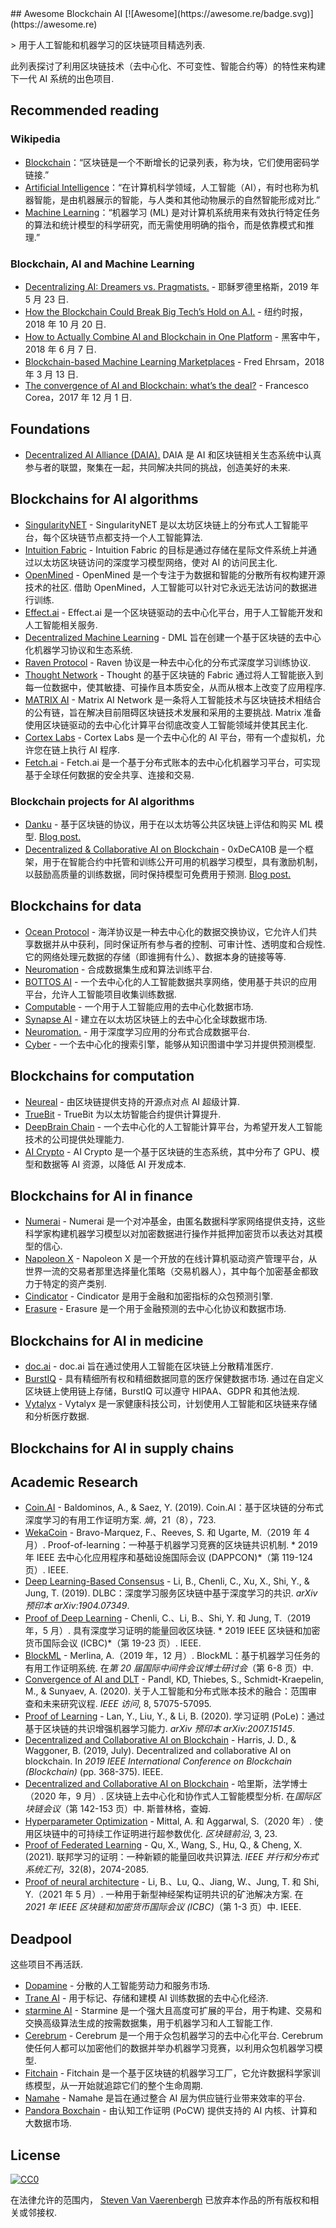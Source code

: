 <div class="github-widget" data-repo="steven2358/awesome-blockchain-ai"></div>
<script async src="https://pagead2.googlesyndication.com/pagead/js/adsbygoogle.js"></script><ins class="adsbygoogle" style="display:block" data-ad-client="ca-pub-6890694312814945" data-ad-slot="5473692530" data-ad-format="auto"  data-full-width-responsive="true"></ins><script>(adsbygoogle = window.adsbygoogle || []).push({});</script>
## Awesome Blockchain AI  [![Awesome](https://awesome.re/badge.svg)](https://awesome.re)

&gt; 用于人工智能和机器学习的区块链项目精选列表.

此列表探讨了利用区块链技术（去中心化、不可变性、智能合约等）的特性来构建下一代 AI 系统的出色项目.



## Recommended reading

### Wikipedia

- [Blockchain](https://en.wikipedia.org/wiki/Blockchain)：“区块链是一个不断增长的记录列表，称为块，它们使用密码学链接.”
- [Artificial Intelligence](https://en.wikipedia.org/wiki/Artificial_intelligence)：“在计算机科学领域，人工智能（AI），有时也称为机器智能，是由机器展示的智能，与人类和其他动物展示的自然智能形成对比.”
- [Machine Learning](https://en.wikipedia.org/wiki/Machine_learning)：“机器学习 (ML) 是对计算机系统用来有效执行特定任务的算法和统计模型的科学研究，而无需使用明确的指令，而是依靠模式和推理.”

### Blockchain, AI and Machine Learning

- [Decentralizing AI: Dreamers vs. Pragmatists.](https://towardsdatascience.com/decentralizing-ai-dreamers-vs-pragmatists-230c48d1b350) - 耶稣罗德里格斯，2019 年 5 月 23 日.
- [How the Blockchain Could Break Big Tech’s Hold on A.I.](https://www.nytimes.com/2018/10/20/technology/how-the-blockchain-could-break-big-techs-hold-on-ai.html) - 纽约时报，2018 年 10 月 20 日.
- [How to Actually Combine AI and Blockchain in One Platform](https://hackernoon.com/how-to-actually-combine-ai-and-blockchain-in-one-platform-ef937e919ec2) - 黑客中午，2018 年 6 月 7 日.
- [Blockchain-based Machine Learning Marketplaces](https://medium.com/@FEhrsam/blockchain-based-machine-learning-marketplaces-cb2d4dae2c17) - Fred Ehrsam，2018 年 3 月 13 日.
- [The convergence of AI and Blockchain: what’s the deal?](https://medium.com/@Francesco_AI/the-convergence-of-ai-and-blockchain-whats-the-deal-60c618e3accc) - Francesco Corea，2017 年 12 月 1 日.

## Foundations

- [Decentralized AI Alliance (DAIA).](https://daia.foundation/) DAIA 是 AI 和区块链相关生态系统中认真参与者的联盟，聚集在一起，共同解决共同的挑战，创造美好的未来.

## Blockchains for AI algorithms

- [SingularityNET](https://singularitynet.io/) - SingularityNET 是以太坊区块链上的分布式人工智能平台，每个区块链节点都支持一个人工智能算法.
- [Intuition Fabric](https://intuitionfabric.com) - Intuition Fabric 的目标是通过存储在星际文件系统上并通过以太坊区块链访问的深度学习模型网络，使对 AI 的访问民主化.
- [OpenMined](https://openmined.org/)  - OpenMined 是一个专注于为数据和智能的分散所有权构建开源技术的社区. 借助 OpenMined，人工智能可以针对它永远无法访问的数据进行训练.
- [Effect.ai](https://effect.ai) - Effect.ai 是一个区块链驱动的去中心化平台，用于人工智能开发和人工智能相关服务.
- [Decentralized Machine Learning](https://decentralizedml.com/) - DML 旨在创建一个基于区块链的去中心化机器学习协议和生态系统.
- [Raven Protocol](https://www.ravenprotocol.com/) - Raven 协议是一种去中心化的分布式深度学习训练协议.
- [Thought Network](https://thought.live/) - Thought 的基于区块链的 Fabric 通过将人工智能嵌入到每一位数据中，使其敏捷、可操作且本质安全，从而从根本上改变了应用程序.
- [MATRIX AI](https://www.matrix.io/)  - Matrix AI Network 是一条将人工智能技术与区块链技术相结合的公有链，旨在解决目前阻碍区块链技术发展和采用的主要挑战.  Matrix 准备使用区块链驱动的去中心化计算平台彻底改变人工智能领域并使其民主化.
- [Cortex Labs](https://www.cortexlabs.ai/) - Cortex Labs 是一个去中心化的 AI 平台，带有一个虚拟机，允许您在链上执行 AI 程序.
- [Fetch.ai](https://fetch.ai/) - Fetch.ai 是一个基于分布式账本的去中心化机器学习平台，可实现基于全球任何数据的安全共享、连接和交易.

### Blockchain projects for AI algorithms
- [Danku](https://github.com/algorithmiaio/danku) - 基于区块链的协议，用于在以太坊等公共区块链上评估和购买 ML 模型. [Blog post.](https://algorithmia.com/research/ml-models-on-blockchain)
- [Decentralized & Collaborative AI on Blockchain](https://github.com/microsoft/0xDeCA10B) - 0xDeCA10B 是一个框架，用于在智能合约中托管和训练公开可用的机器学习模型，具有激励机制，以鼓励高质量的训练数据，同时保持模型可免费用于预测. [Blog post.](https://www.microsoft.com/en-us/research/blog/leveraging-blockchain-to-make-machine-learning-models-more-accessible/)

## Blockchains for data

- [Ocean Protocol](https://oceanprotocol.com/)  - 海洋协议是一种去中心化的数据交换协议，它允许人们共享数据并从中获利，同时保证所有参与者的控制、可审计性、透明度和合规性. 它的网络处理元数据的存储（即谁拥有什么）、数据本身的链接等等.
- [Neuromation](https://neuromation.io/) - 合成数据集生成和算法训练平台.
- [BOTTOS AI](https://bottos.org/) - 一个去中心化的人工智能数据共享网络，使用基于共识的应用平台，允许人工智能项目收集训练数据.
- [Computable](https://www.computable.io/) - 一个用于人工智能应用的去中心化数据市场.
- [Synapse AI](https://blog.synapse.ai/) - 建立在以太坊区块链上的去中心化全球数据市场.
- [Neuromation.](https://neuromation.io/) - 用于深度学习应用的分布式合成数据平台.
- [Cyber](http://cyber.page/) - 一个去中心化的搜索引擎，能够从知识图谱中学习并提供预测模型.

## Blockchains for computation

- [Neureal](https://neureal.net/) - 由区块链提供支持的开源点对点 AI 超级计算.
- [TrueBit](https://truebit.io/) - TrueBit 为以太坊智能合约提供计算提升.
- [DeepBrain Chain](https://www.deepbrainchain.org/) - 一个去中心化的人工智能计算平台，为希望开发人工智能技术的公司提供处理能力.
- [AI Crypto](https://aicrypto.ai/) - AI Crypto 是一个基于区块链的生态系统，其中分布了 GPU、模型和数据等 AI 资源，以降低 AI 开发成本.

## Blockchains for AI in finance

- [Numerai](https://numer.ai/) - Numerai 是一个对冲基金，由匿名数据科学家网络提供支持，这些科学家构建机器学习模型以对加密数据进行操作并抵押加密货币以表达对其模型的信心.
- [Napoleon X](https://www.napoleonx.ai/) - Napoleon X 是一个开放的在线计算机驱动资产管理平台，从世界一流的交易者那里选择量化策略（交易机器人），其中每个加密基金都致力于特定的资产类别.
- [Cindicator](https://cindicator.com/) - Cindicator 是用于金融和加密指标的众包预测引擎. 
- [Erasure](https://erasure.xxx/) - Erasure 是一个用于金融预测的去中心化协议和数据市场.

## Blockchains for AI in medicine

- [doc.ai](https://doc.ai/about) - doc.ai 旨在通过使用人工智能在区块链上分散精准医疗.
- [BurstIQ](https://www.burstiq.com/)  - 具有精细所有权和精细数据同意的医疗保健数据市场. 通过在自定义区块链上使用链上存储，BurstIQ 可以遵守 HIPAA、GDPR 和其他法规.
- [Vytalyx](https://vytalyx.io/) - Vytalyx 是一家健康科技公司，计划使用人工智能和区块链来存储和分析医疗数据.

## Blockchains for AI in supply chains

## Academic Research
- [Coin.AI](https://doi.org/10.3390/e21080723)  - Baldominos, A., &amp; Saez, Y. (2019).  Coin.AI：基于区块链的分布式深度学习的有用工作证明方案.  *熵*，21（8），723.
- [WekaCoin](https://doi.org/10.1109/DAPPCON.2019.00023)  - Bravo-Marquez, F.、Reeves, S. 和 Ugarte, M.（2019 年 4 月）.  Proof-of-learning：一种基于机器学习竞赛的区块链共识机制.  * 2019 年 IEEE 去中心化应用程序和基础设施国际会议 (DAPPCON)*（第 119-124 页）.  IEEE.
- [Deep Learning-Based Consensus](https://arxiv.org/abs/1904.07349)  - Li, B., Chenli, C., Xu, X., Shi, Y., &amp; Jung, T. (2019).  DLBC：深度学习服务区块链中基于深度学习的共识.  *arXiv 预印本 arXiv:1904.07349*.
- [Proof of Deep Learning](https://doi.org/10.1109/BLOC.2019.8751419)  - Chenli, C.、Li, B.、Shi, Y. 和 Jung, T.（2019 年，5 月）. 具有深度学习证明的能量回收区块链.  * 2019 IEEE 区块链和加密货币国际会议 (ICBC)*（第 19-23 页）.  IEEE.
- [BlockML](https://doi.org/10.1145/3366624.3368156)  - Merlina, A.（2019 年，12 月）.  BlockML：基于机器学习任务的有用工作证明系统. 在*第 20 届国际中间件会议博士研讨会*（第 6-8 页）中.
- [Convergence of AI and DLT](https://doi.org/10.1109/ACCESS.2020.2981447)  - Pandl, KD, Thiebes, S., Schmidt-Kraepelin, M., &amp; Sunyaev, A. (2020). 关于人工智能和分布式账本技术的融合：范围审查和未来研究议程.  *IEEE 访问*, 8, 57075-57095.
- [Proof of Learning](https://arxiv.org/abs/2007.15145)  - Lan, Y., Liu, Y., &amp; Li, B. (2020). 学习证明 (PoLe)：通过基于区块链的共识增强机器学习能力.  *arXiv 预印本 arXiv:2007.15145*.
- [Decentralized and Collaborative AI on Blockchain](https://doi.org/10.1109/Blockchain.2019.00057) - Harris, J. D., & Waggoner, B. (2019, July). Decentralized and collaborative AI on blockchain. In *2019 IEEE International Conference on Blockchain (Blockchain)* (pp. 368-375). IEEE.
- [Decentralized and Collaborative AI on Blockchain](https://doi.org/10.1007/978-3-030-59638-5_10)  - 哈里斯，法学博士（2020 年，9 月）. 区块链上去中心化和协作式人工智能模型分析. 在*国际区块链会议*（第 142-153 页）中. 斯普林格，查姆.
- [Hyperparameter Optimization](https://doi.org/10.3389/fbloc.2020.00023)  - Mittal, A. 和 Aggarwal, S.（2020 年）. 使用区块链中的可持续工作证明进行超参数优化.  *区块链前沿*, 3, 23.
- [Proof of Federated Learning](https://doi.org/10.1109/TPDS.2021.3056773)  - Qu, X., Wang, S., Hu, Q., &amp; Cheng, X. (2021). 联邦学习的证明：一种新颖的能量回收共识算法.  *IEEE 并行和分布式系统汇刊*，32(8)，2074-2085.
- [Proof of neural architecture](https://doi.org/10.1109/ICBC51069.2021.9461067)  - Li, B.、Lu, Q.、Jiang, W.、Jung, T. 和 Shi, Y.（2021 年 5 月）. 一种用于新型神经架构证明共识的矿池解决方案. 在 *2021 年 IEEE 区块链和加密货币国际会议 (ICBC)*（第 1-3 页）中.  IEEE.

## Deadpool

这些项目不再活跃.

- [Dopamine](https://dopamine.ai/) - 分散的人工智能劳动力和服务市场.
- [Trane AI](http://www.trane.ai/) - 用于标记、存储和建模 AI 训练数据的去中心化经济.
- [starmine AI](http://starmine.ai/) - Starmine 是一个强大且高度可扩展的平台，用于构建、交易和交换高级算法生成的按需数据集，用于机器学习和人工智能工作.
- [Cerebrum](https://cerebrum.world/)  - Cerebrum 是一个用于众包机器学习的去中心化平台.  Cerebrum 使任何人都可以加密他们的数据并举办机器学习竞赛，以利用众包机器学习模型. 
- [Fitchain](https://fitchain.io/) - Fitchain 是一个基于区块链的机器学习工厂，它允许数据科学家训练模型，从一开始就追踪它们的整个生命周期.
- [Namahe](https://namahe.io/) - Namahe 是旨在通过整合 AI 层为供应链行业带来效率的平台.
- [Pandora Boxchain](https://pandoraboxchain.ai/) - 由认知工作证明 (PoCW) 提供支持的 AI 内核、计算和大数据市场.

## License

[![CC0](http://mirrors.creativecommons.org/presskit/buttons/88x31/svg/cc-zero.svg)](https://creativecommons.org/publicdomain/zero/1.0/)

在法律允许的范围内， [Steven Van Vaerenbergh](https://github.com/steven2358) 已放弃本作品的所有版权和相关或邻接权.
